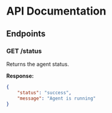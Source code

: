 # API Documentation

## Endpoints

### GET /status
Returns the agent status.

**Response:**
```json
{
    "status": "success",
    "message": "Agent is running"
}
```
